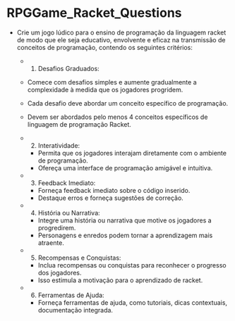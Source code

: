 # RPGGame_Racket_Questions

- Crie um jogo lúdico para o ensino de programação da linguagem racket de modo que ele seja educativo, envolvente e eficaz na transmissão de conceitos de programação, contendo os seguintes critérios:

   - 1. Desafios Graduados:
    - Comece com desafios simples e aumente gradualmente a complexidade à medida que os jogadores progridem.
    - Cada desafio deve abordar um conceito específico de programação.
    - Devem ser abordados pelo menos 4 conceitos específicos de linguagem de programação Racket.

  - 2. Interatividade:
    - Permita que os jogadores interajam diretamente com o ambiente de programação.
    - Ofereça uma interface de programação amigável e intuitiva.

  - 3. Feedback Imediato:
    - Forneça feedback imediato sobre o código inserido.
    - Destaque erros e forneça sugestões de correção.

  - 4. História ou Narrativa:
    - Integre uma história ou narrativa que motive os jogadores a progredirem.
    - Personagens e enredos podem tornar a aprendizagem mais atraente.

  - 5. Recompensas e Conquistas:
    - Inclua recompensas ou conquistas para reconhecer o progresso dos jogadores.
    - Isso estimula a motivação para o aprendizado de racket.

  - 6. Ferramentas de Ajuda:
    - Forneça ferramentas de ajuda, como tutoriais, dicas contextuais, documentação integrada.
